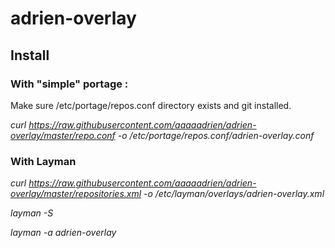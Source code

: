 # adrien-overlay

## Install

### With "simple" portage :

Make sure /etc/portage/repos.conf directory exists and git installed.

*curl https://raw.githubusercontent.com/aaaaadrien/adrien-overlay/master/repo.conf -o /etc/portage/repos.conf/adrien-overlay.conf*

### With Layman

*curl https://raw.githubusercontent.com/aaaaadrien/adrien-overlay/master/repositories.xml -o /etc/layman/overlays/adrien-overlay.xml*

*layman -S*

*layman -a adrien-overlay*
